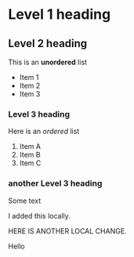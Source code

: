 # Level 1 heading

## Level 2 heading
This is an **unordered** list
- Item 1
- Item 2
- Item 3

### Level 3 heading
Here is an *ordered* list
1. Item A
2. Item B
3. Item C

### another Level 3 heading
Some text

I added this locally.

HERE IS ANOTHER LOCAL CHANGE.

Hello
